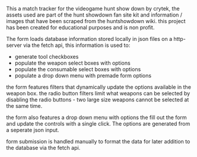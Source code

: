 This a match tracker for the videogame hunt show down by crytek, the assets used are part of the hunt showdown fan site kit and information / images that have been scraped from the huntshowdown wiki.
this project has been created for educational purposes and is non profit.

The form loads database information stored locally in json files on a http-server via the fetch api, this information is used to:
- generate tool checkboxes
- populate the weapon select boxes with options
- populate the consumable select boxes with options
- populate a drop down menu with premade form options

the form features filters that dynamically update the options available in the weapon box.
the  radio button filters limit what weapons can be selected by disabling the radio buttons - two large size weapons cannot be selected at the same time.

the form also features a drop down menu with options the fill out the form and update the controls with a single click. The options are generated from a seperate json input.

form submission is handled manually to format the data for later addition to the database via the fetch api.
